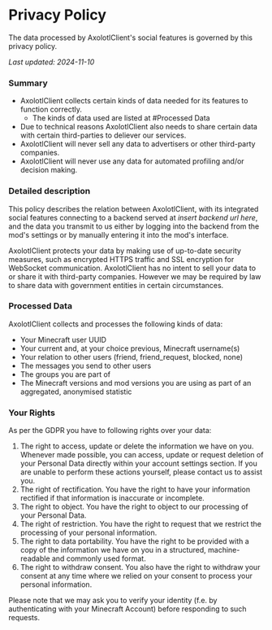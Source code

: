 # Privacy Policy

The data processed by AxolotlClient's social features is governed by this privacy policy.

_Last updated: 2024-11-10_

### Summary

- AxolotlClient collects certain kinds of data needed for its features to function correctly.
  - The kinds of data used are listed at #Processed Data
- Due to technical reasons AxolotlClient also needs to share certain data with certain third-parties
  to deliever our services.
- AxolotlClient will never sell any data to advertisers or other third-party companies.
- AxolotlClient will never use any data for automated profiling and/or decision making.

### Detailed description

This policy describes the relation between AxolotlClient, with its integrated social features connecting to a backend served at
_insert backend url here_, and the data you transmit to us either by logging into the backend from the mod's settings or by manually entering it into
the mod's interface.

AxolotlClient protects your data by making use of up-to-date security measures, such as encrypted HTTPS traffic and SSL encryption for WebSocket
communication.
AxolotlClient has no intent to sell your data to or share it with third-party companies. However we may be required by law
to share data with government entities in certain circumstances.

### Processed Data

AxolotlClient collects and processes the following kinds of data:

- Your Minecraft user UUID
- Your current and, at your choice previous, Minecraft username(s)
- Your relation to other users (friend, friend_request, blocked, none)
- The messages you send to other users
- The groups you are part of
- The Minecraft versions and mod versions you are using as part of an aggregated, anonymised statistic

### Your Rights

As per the GDPR you have to following rights over your data:

1. The right to access, update or delete the information we have on you. Whenever made possible, you can access, update or request deletion of your Personal Data directly within your account settings section. If you are unable to perform these actions yourself, please contact us to assist you.
2. The right of rectification. You have the right to have your information rectified if that information is inaccurate or incomplete.
3. The right to object. You have the right to object to our processing of your Personal Data.
4. The right of restriction. You have the right to request that we restrict the processing of your personal information.
5. The right to data portability. You have the right to be provided with a copy of the information we have on you in a structured, machine-readable and commonly used format.
6. The right to withdraw consent. You also have the right to withdraw your consent at any time where we relied on your consent to process your personal information.

Please note that we may ask you to verify your identity (f.e. by authenticating with your Minecraft Account) before responding to such requests.
